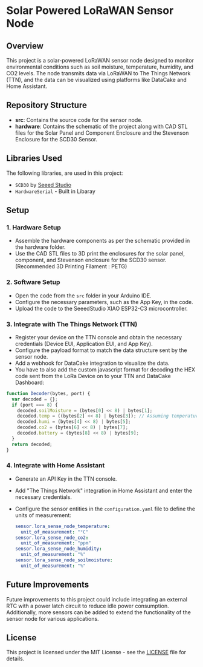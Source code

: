 # Solar Powered LoRaWAN Sensor Node

## Overview

This project is a solar-powered LoRaWAN sensor node designed to monitor environmental conditions such as soil moisture, temperature, humidity, and CO2 levels. The node transmits data via LoRaWAN to The Things Network (TTN), and the data can be visualized using platforms like DataCake and Home Assistant.

## Repository Structure

- **src**: Contains the source code for the sensor node.
- **hardware**: Contains the schematic of the project along with CAD STL files for the Solar Panel and Component Enclosure and the Stevenson Enclosure for the SCD30 Sensor.

## Libraries Used

The following libraries, are used in this project:
- `SCD30` by [Seeed Studio](https://github.com/Seeed-Studio/Seeed_SCD30) 
- `HardwareSerial` - Built in Libaray

## Setup

### 1. Hardware Setup
- Assemble the hardware components as per the schematic provided in the hardware folder.
- Use the CAD STL files to 3D print the enclosures for the solar panel, component, and Stevenson enclosure for the SCD30 sensor. (Recommended 3D Printing Filament : PETG)


### 2. Software Setup
- Open the code from the `src` folder in your Arduino IDE.
- Configure the necessary parameters, such as the App Key, in the code.
- Upload the code to the SeeedStudio XIAO ESP32-C3 microcontroller.

### 3. Integrate with The Things Network (TTN)
- Register your device on the TTN console and obtain the necessary credentials (Device EUI, Application EUI, and App Key).
- Configure the payload format to match the data structure sent by the sensor node.
- Add a webhook for DataCake integration to visualize the data.
- You have to also add the custom javascript format for decoding the HEX code sent from the LoRa Device on to your TTN and DataCake Dashboard: 

```js
function Decoder(bytes, port) {
  var decoded = {};
  if (port === 8) {
    decoded.soilMoisture = (bytes[0] << 8) | bytes[1];
    decoded.temp = ((bytes[2] << 8) | bytes[3]); // Assuming temperature was multiplied by 10 before sending
    decoded.humi = (bytes[4] << 8) | bytes[5];
    decoded.co2 = (bytes[6] << 8) | bytes[7];
    decoded.battery = (bytes[8] << 8) | bytes[9];
  }
  return decoded;
}
```

### 4. Integrate with Home Assistant
- Generate an API Key in the TTN console.
- Add "The Things Network" integration in Home Assistant and enter the necessary credentials.
- Configure the sensor entities in the `configuration.yaml` file to define the units of measurement:

  ```yaml
  sensor.lora_sense_node_temperature:
    unit_of_measurement: "°C"
  sensor.lora_sense_node_co2:
    unit_of_measurement: "ppm"
  sensor.lora_sense_node_humidity:
    unit_of_measurement: "%"
  sensor.lora_sense_node_soilmoisture:
    unit_of_measurement: "%"
  ```

## Future Improvements

Future improvements to this project could include integrating an external RTC with a power latch circuit to reduce idle power consumption. Additionally, more sensors can be added to extend the functionality of the sensor node for various applications.

## License

This project is licensed under the MIT License - see the [LICENSE](LICENSE) file for details.
